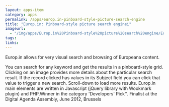 ```yaml
---
layout: apps-item
category: apps
permalink: /apps/europ.in-pinboard-style-picture-search-engine
title: "Europ.in: Pinboard-style picture search enginei"
imageurl:
  - "/img/apps/Europ.in%20Pinboard-style%20picture%20search%20engine/Europ.in.jpg"
tags:
links:
---
```


Europ.in allows for very visual search and browsing of Europeana content. 

You can search for any keyword and get the results in a pinboard-style grid. Clicking on an image provides more details about the particular search result. If the record clicked has values in its Subject field you can click that value to trigger a new search. Scroll-down to load more results. Europ.in main elements are written in Javascript (jQuery library with Wookmark plugin) and PHP.Winner in the category 'Developers' Pick''. Finalist at the Digital Agenda Assembly, June 2012, Brussels
